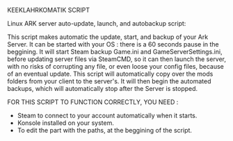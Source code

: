 KEEKLAHRKOMATIK SCRIPT

Linux ARK server auto-update, launch, and autobackup script:

This script makes automatic the update, start, and backup of your Ark Server. It can be started with your OS : there is a 60 seconds pause in the beggining. It will start Steam backup Game.ini and GameServerSettings.ini, before updating server files via SteamCMD, so  it can then launch the server, with no risks of corrupting any file, or even loose your config files, because of an eventual update. This script will automatically copy over the mods folders from your client to the server's. It will then begin the automated backups, which will automatically stop after the Server is stopped.


FOR THIS SCRIPT TO FUNCTION CORRECTLY, YOU NEED :
- Steam to connect to your account automatically when it starts.
- Konsole installed on your system.
- To edit the part with the paths, at the beggining of the script.
